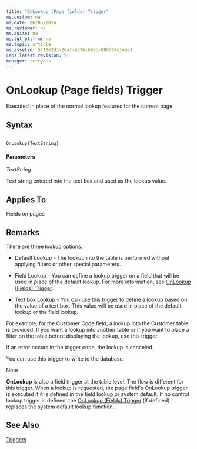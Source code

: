 ```yaml
---
title: "OnLookup (Page fields) Trigger"
ms.custom: na
ms.date: 06/05/2016
ms.reviewer: na
ms.suite: na
ms.tgt_pltfrm: na
ms.topic: article
ms.assetid: 5718e2d3-26af-437b-b96b-08b588c1eea1
caps.latest.revision: 9
manager: terryaus
---
```

# OnLookup (Page fields) Trigger
Executed in place of the normal lookup features for the current page.  
  
## Syntax  
  
```  
  
OnLookup(TextString)  
```  
  
#### Parameters  
 *TextString*  
  
 Text string entered into the text box and used as the lookup value.  
  
## Applies To  
 Fields on pages  
  
## Remarks  
 There are three lookup options:  
  
-   Default Lookup \- The lookup into the table is performed without applying filters or other special parameters.  
  
-   Field Lookup \- You can define a lookup trigger on a field that will be used in place of the default lookup. For more information, see [OnLookup \(Fields\) Trigger](../dynamics-nav/OnLookup--Fields--Trigger.md).  
  
-   Text box Lookup \- You can use this trigger to define a lookup based on the value of a text box. This value will be used in place of the default lookup or the field lookup.  
  
 For example, for the Customer Code field, a lookup into the Customer table is provided. If you want a lookup into another table or if you want to place a filter on the table before displaying the lookup, use this trigger.  
  
 If an error occurs in the trigger code, the lookup is canceled.  
  
 You can use this trigger to write to the database.  
  
> [!NOTE]  
>  **OnLookup** is also a field trigger at the table level. The flow is different for this trigger. When a lookup is requested, the page field's OnLookup trigger is executed if it is defined in the field lookup or system default. If no control lookup trigger is defined, the [OnLookup \(Fields\) Trigger](../dynamics-nav/OnLookup--Fields--Trigger.md) \(if defined\) replaces the system default lookup function.  
  
## See Also  
 [Triggers](../dynamics-nav/Triggers.md)